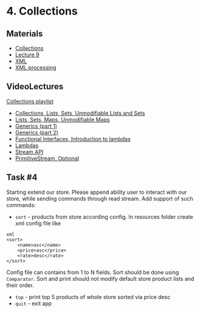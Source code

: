 # 4. Collections
## Materials
- [Collections](https://docs.oracle.com/javase/tutorial/collections/index.html)
- [Lecture 9](https://drive.google.com/file/d/13TibWYVYc8CaFVcLUMklHLrqkmS5Q6h\_/view?usp=sharing)
- [XML](https://en.wikipedia.org/wiki/XML)
- [XML processing](https://docs.oracle.com/javase/tutorial/jaxp/)

## VideoLectures
[Collections playlist](https://youtube.com/playlist?list=PL96uE92X-ozdXTE7PoMfFQJ2CBz-hv9YK)
- [Collections, Lists, Sets, Unmodifiable Lists and Sets](https://youtu.be/boKGhpMjqUw)
- [Lists, Sets, Maps, Unmodifiable Maps](https://youtu.be/48s7xoswhkE)
- [Generics (part 1)](https://youtu.be/vT2I3LcLWJM)
- [Generics (part 2)](https://youtu.be/9mwtYNzWUV0)
- [Functional Interfaces, Introduction to lambdas](https://youtu.be/Fp2R6uY02o8)
- [Lambdas](https://youtu.be/RQ30tUIppQU)
- [Stream API](https://youtu.be/4coew\_omxRo)
- [PrimitiveStream, Optional](https://youtu.be/KU6RbxTzTj0)
## Task #4
Starting extend our store. Please append ability user to interact with our store, while sending commands through read stream.
Add support of such commands: 
- `sort` - products from store according config. In resources folder create xml config file like
```
xml
<sort>
    <name>asc</name>
    <price>asc</price>
    <rate>desc</rate>
</sort>
```
Config file can contains from 1 to N fields. Sort should be done using `Comparator`. Sort and print should not modify
 default store product lists and their order.
- `top` - print top 5 products of whole store sorted via price desc
- `quit` - exit app


